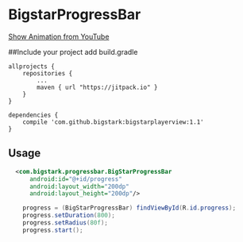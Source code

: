 BigstarProgressBar
================
<a href="https://www.youtube.com/watch?v=68c2mPPUze0" target="_blank" title="Show Animation from YouTube">Show Animation from YouTube</a>

##Include your project
add build.gradle
```
allprojects {
	repositories {
		...
		maven { url "https://jitpack.io" }
	}
}
```
```
dependencies {
    compile 'com.github.bigstark:bigstarplayerview:1.1'
}
```

## Usage
``` xml
  <com.bigstark.progressbar.BigStarProgressBar
      android:id="@+id/progress"
      android:layout_width="200dp"
      android:layout_height="200dp"/>
```

``` java
    progress = (BigStarProgressBar) findViewById(R.id.progress);
    progress.setDuration(800);
    progress.setRadius(80f);
    progress.start();
```

